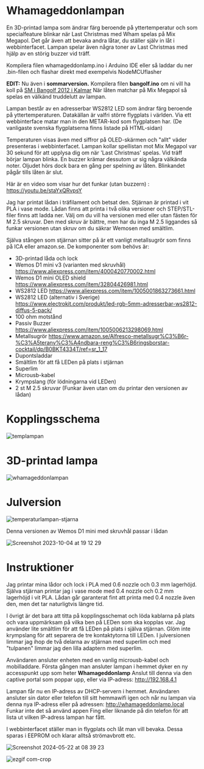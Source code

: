 # Whamageddonlampan


En 3D-printad lampa som ändrar färg beroende på yttertemperatur och som specialfeature blinkar när Last Christmas med Wham spelas på Mix Megapol. Det går även att bevaka andra låtar, du ställer själv in låt i webbinterfacet. Lampan spelar även några toner av Last Christmas med hjälp av en störig buzzer vid träff. 

Kompilera filen whamageddonlamp.ino  i Arduino IDE eller så laddar du ner .bin-filen och flashar direkt med exempelvis NodeMCUflasher

<b>EDIT:</b> Nu även i <b>sommarversion.</b> Kompilera filen <b>bangolf.ino</b> om ni vill ha koll på [SM i Bangolf 2012 i Kalmar](https://open.spotify.com/track/16TkRIy5gUXIdXDh36Aj95) När låten matchar på Mix Megapol så spelas en välkänd truddelutt av lampan.

Lampan består av en adresserbar WS2812 LED som ändrar färg beroende på yttertemperaturen. Datakällan är valfri större flygplats i världen. Via ett webbinterface matar man in den METAR-kod som flygplatsen har. (De vanligaste svenska flygplatserna finns listade på HTML-sidan)

Temperaturen visas även med siffror på OLED-skärmen och "allt" väder presenteras i webbinterfacet.
Lampan kollar spellistan mot Mix Megapol var 30 sekund för att upplysa dig om när 'Last Christmas' spelas. Vid träff börjar lampan blinka. En buzzer krämar dessutom ur sig några välkända noter. Oljudet hörs dock bara en gång per spelning av låten. Blinkandet pågår tills låten är slut.  

Här är en video som visar hur det funkar (utan buzzern) : https://youtu.be/staYxQRvpsY

Jag har printat lådan i träfilament och betsat den. Stjärnan är printad i vit PLA i vase mode.
Lådan finns att printa i två olika versioner och STEP/STL-filer finns att ladda ner.  Välj om du vill ha versionen med eller utan fästen för M 2.5 skruvar. Den med skruv är bättre, men har du inga M 2.5 liggandes så funkar versionen utan skruv om du säkrar Wemosen med smältlim. 

Själva stången som stjärnan sitter på är ett vanligt metallsugrör som finns på ICA eller amazon.se. 
De komponenter som behövs är:

- 3D-printad låda och lock
- Wemos D1 mini v3 (varianten med skruvhål)  https://www.aliexpress.com/item/4000420770002.html
- Wemos D1 mini OLED shield https://www.aliexpress.com/item/32804426981.html
- WS2812 LED https://www.aliexpress.com/item/1005001863273661.html
- WS2812 LED (alternativ i Sverige) https://www.electrokit.com/produkt/led-rgb-5mm-adresserbar-ws2812-diffus-5-pack/
- 100 ohm motstånd
- Passiv Buzzer https://www.aliexpress.com/item/1005006213298069.html
- Metallsugrör https://www.amazon.se/Alfresco-metallsugr%C3%B6r-%C3%A5teranv%C3%A4ndbara-reng%C3%B6ringsborstar-cocktail/dp/B0BKT4334T/ref=sr_1_17
- Dupontsladdar
- Smältlim för att få LEDen på plats i stjärnan
- Superlim 
- Microusb-kabel
- Krympslang (för lödningarna vid LEDen)
- 2 st M 2.5 skruvar (Funkar även utan om du printar den versionen av lådan)

<h1>Kopplingsschema</h1>


![templampan](https://github.com/duelago/Temperaturlampan/assets/12539239/ebb60627-cd37-4e9d-8fff-efc2866f2104)






<h1>3D-printad lampa</h1>

![whamageddonlampan](https://github.com/duelago/Temperaturlampan/assets/12539239/6cb68040-5377-46a6-b174-873620f04d1d)


<h1>Julversion</h1>

![temperaturlampan-stjarna](https://github.com/duelago/Temperaturlampan/assets/12539239/859001ad-1024-4838-bd3d-e470d4a57013)


Denna versionen av Wemos D1 mini med skruvhål passar i lådan 

![Screenshot 2023-10-04 at 19 12 29](https://github.com/duelago/Temperaturlampan/assets/12539239/45842c62-73e3-4499-badd-159bfa92e052)


<h1>Instruktioner</h1>

Jag printar mina lådor och lock i PLA med 0.6 nozzle och 0.3 mm lagerhöjd. Själva stjärnan printar jag i vase mode med 0.4 nozzle och 0.2 mm lagerhöjd i vit PLA. Lådan går garanterat fint att printa med 0.4 nozzle även den, men det tar naturligtvis längre tid.

I övrigt är det bara att titta på kopplingsschemat och löda kablarna på plats och vara uppmärksam på vilka ben på LEDen som ska kopplas var. Jag använder lite smältlim för att få LEDen på plats i själva stjärnan. Glöm inte krympslang för att separera de tre kontaktytorna till LEDen. I julversionen limmar jag ihop de två delarna av stjärnan med superlim och med "tulpanen" limmar jag den lilla adaptern med superlim.

Användaren ansluter enheten med en vanlig microusb-kabel och mobilladdare. Första gången man ansluter lampan i hemmet dyker en ny accesspunkt upp som heter <b>Whamageddonlamp</b> Anslut till denna via den captive portal som poppar upp, eller via IP-adress: http://192.168.4.1

Lampan får nu en IP-adress av DHCP-servern i hemmet. Användaren ansluter sin dator eller telefon till sitt hemmawifi igen och når nu lampan via denna nya IP-adress eller på adressen: http://whamageddonlamp.local Funkar inte det så använd appen Fing eller liknande på din telefon för att lista ut vilken IP-adress lampan har fått. 

I webbinterfacet ställer man in flygplats och låt man vill bevaka. Dessa sparas i EEPROM och klarar alltså strömavbrott etc. 


![Screenshot 2024-05-22 at 08 39 23](https://github.com/duelago/Temperaturlampan/assets/12539239/358260d7-782f-43a1-8a2a-4314bc805bc0)



![ezgif com-crop](https://github.com/duelago/Temperaturlampan/assets/12539239/41c63c9f-87a0-4780-b7ca-e82fb4401fc8)


